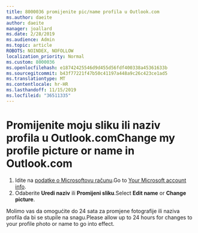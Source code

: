 ```yaml
---
title: 8000036 promijenite pic/name profila u Outlook.com
ms.author: daeite
author: daeite
manager: joallard
ms.date: 2/28/2019
ms.audience: Admin
ms.topic: article
ROBOTS: NOINDEX, NOFOLLOW
localization_priority: Normal
ms.custom: 8000036
ms.openlocfilehash: e18742425546d9d455d56fdf400338a45361633b
ms.sourcegitcommit: b43f77221f47b50c41197a448a9c26c423ce1ad5
ms.translationtype: MT
ms.contentlocale: hr-HR
ms.lasthandoff: 11/15/2019
ms.locfileid: "36511335"
---
```

# <a name="change-my-profile-picture-or-name-in-outlookcom"></a><span data-ttu-id="58ac6-102">Promijenite moju sliku ili naziv profila u Outlook.com</span><span class="sxs-lookup"><span data-stu-id="58ac6-102">Change my profile picture or name in Outlook.com</span></span>

1. <span data-ttu-id="58ac6-103">Idite na [podatke o Microsoftovu računu](https://go.microsoft.com/fwlink/p/?linkid=860841).</span><span class="sxs-lookup"><span data-stu-id="58ac6-103">Go to [Your Microsoft account info](https://go.microsoft.com/fwlink/p/?linkid=860841).</span></span>
1. <span data-ttu-id="58ac6-104">Odaberite **Uredi naziv** ili **Promijeni sliku**.</span><span class="sxs-lookup"><span data-stu-id="58ac6-104">Select **Edit name** or **Change picture**.</span></span>

<span data-ttu-id="58ac6-105">Molimo vas da omogućite do 24 sata za promjene fotografije ili naziva profila da bi se stupile na snagu.</span><span class="sxs-lookup"><span data-stu-id="58ac6-105">Please allow up to 24 hours for changes to your profile photo or name to go into effect.</span></span>